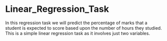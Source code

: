 # Linear_Regression_Task
In this regression task we will predict the percentage of marks that a student is expected to score based upon the number of hours they studied. This is a simple linear regression task as it involves just two variables.
